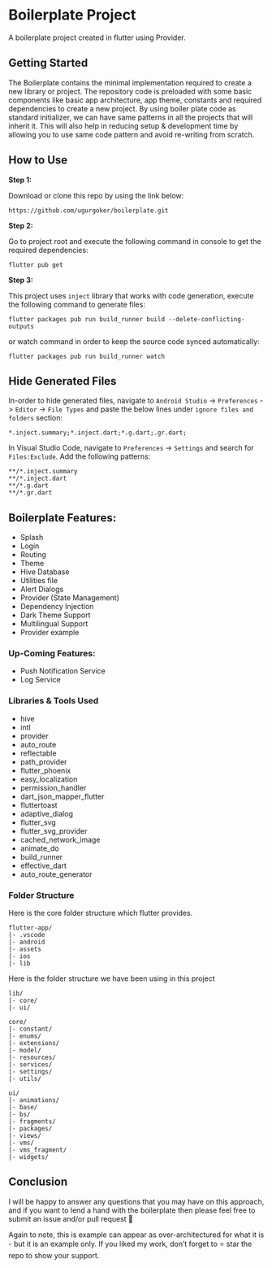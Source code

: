 # Boilerplate Project

A boilerplate project created in flutter using Provider.

## Getting Started

The Boilerplate contains the minimal implementation required to create a new library or project. The repository code is preloaded with some basic components like basic app architecture, app theme, constants and required dependencies to create a new project. By using boiler plate code as standard initializer, we can have same patterns in all the projects that will inherit it. This will also help in reducing setup & development time by allowing you to use same code pattern and avoid re-writing from scratch.

## How to Use 

**Step 1:**

Download or clone this repo by using the link below:

```
https://github.com/ugurgoker/boilerplate.git
```

**Step 2:**

Go to project root and execute the following command in console to get the required dependencies: 

```
flutter pub get 
```

**Step 3:**

This project uses `inject` library that works with code generation, execute the following command to generate files:

```
flutter packages pub run build_runner build --delete-conflicting-outputs
```

or watch command in order to keep the source code synced automatically:

```
flutter packages pub run build_runner watch
```

## Hide Generated Files

In-order to hide generated files, navigate to `Android Studio` -> `Preferences` -> `Editor` -> `File Types` and paste the below lines under `ignore files and folders` section:

```
*.inject.summary;*.inject.dart;*.g.dart;.gr.dart;
```

In Visual Studio Code, navigate to `Preferences` -> `Settings` and search for `Files:Exclude`. Add the following patterns:
```
**/*.inject.summary
**/*.inject.dart
**/*.g.dart
**/*.gr.dart
```

## Boilerplate Features:

* Splash
* Login
* Routing
* Theme
* Hive Database
* Utilities file 
* Alert Dialogs
* Provider (State Management)
* Dependency Injection
* Dark Theme Support
* Multilingual Support
* Provider example

### Up-Coming Features:

* Push Notification Service
* Log Service

### Libraries & Tools Used

* hive
* intl
* provider
* auto_route
* reflectable
* path_provider
* flutter_phoenix
* easy_localization
* permission_handler
* dart_json_mapper_flutter
* fluttertoast
* adaptive_dialog
* flutter_svg
* flutter_svg_provider
* cached_network_image
* animate_do
* build_runner
* effective_dart
* auto_route_generator

### Folder Structure
Here is the core folder structure which flutter provides.

```
flutter-app/
|- .vscode
|- android
|- assets
|- ios
|- lib
```

Here is the folder structure we have been using in this project

```
lib/
|- core/
|- ui/
```

```
core/
|- constant/
|- enums/
|- extensions/
|- model/
|- resources/
|- services/
|- settings/
|- utils/
```

```
ui/
|- animations/
|- base/
|- bs/
|- fragments/
|- packages/
|- views/
|- vms/
|- vms_fragment/
|- widgets/
```


## Conclusion

I will be happy to answer any questions that you may have on this approach, and if you want to lend a hand with the boilerplate then please feel free to submit an issue and/or pull request 🙂

Again to note, this is example can appear as over-architectured for what it is - but it is an example only. If you liked my work, don’t forget to ⭐ star the repo to show your support.

